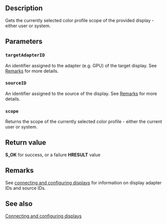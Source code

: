 ## Description

Gets the currently selected color profile scope of the provided display - either user or system.

## Parameters

### `targetAdapterID`

An identifier assigned to the adapter (e.g. GPU) of the target display. See [Remarks](https://learn.microsoft.com/windows/win32/api/icm/nf-icm-colorprofilegetdisplayuserscope#remarks) for more details.

### `sourceID`

An identifier assigned to the source of the display. See [Remarks](https://learn.microsoft.com/windows/win32/api/icm/nf-icm-colorprofilegetdisplayuserscope#remarks) for more details.

### `scope`

Returns the scope of the currently selected color profile - either the current user or system.

## Return value

**S_OK** for success, or a failure **HRESULT** value

## Remarks

See [connecting and configuring displays](https://learn.microsoft.com/windows-hardware/drivers/display/connecting-and-configuring-displays) for information on display adapter IDs and source IDs.

## See also

[Connecting and configuring displays](https://learn.microsoft.com/windows-hardware/drivers/display/connecting-and-configuring-displays)